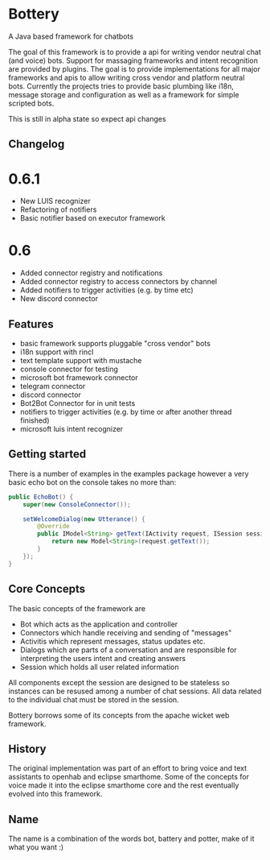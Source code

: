 # Bottery
A Java based framework for chatbots

The goal of this framework is to provide a api for writing vendor neutral chat (and voice) bots. Support for massaging 
frameworks and intent recognition are provided by plugins. The goal is to provide implementations for all major frameworks
and apis to allow writing cross vendor and platform neutral bots. 
Currently the projects tries to provide basic plumbing like i18n, message storage and 
configuration as well as a framework for simple scripted bots.   

This is still in alpha state so expect api changes

## Changelog


# 0.6.1
- New LUIS recognizer
- Refactoring of notifiers
- Basic  notifier based on executor framework

# 0.6
- Added connector registry and notifications
- Added connector registry to access connectors by channel
- Added notifiers to trigger activities (e.g. by time etc)
- New discord connector


## Features
- basic framework supports pluggable "cross vendor" bots
- i18n support with rincl
- text template support with mustache
- console connector for testing
- microsoft bot framework connector
- telegram connector
- discord connector
- Bot2Bot Connector for in unit tests
- notifiers to trigger activities (e.g. by time or after another thread finished)
- microsoft luis intent recognizer


## Getting started

There is a number of examples in the examples package however a very basic echo bot on the console takes no more than:

```java
public EchoBot() {
    super(new ConsoleConnector());

    setWelcomeDialog(new Utterance() {
        @Override
        public IModel<String> getText(IActivity request, ISession session) {
            return new Model<String>(request.getText());
        }
    });
}
```

## Core Concepts
The basic concepts of the framework are 
- Bot which acts as the application and controller
- Connectors which handle receiving and sending of "messages"
- Activitis which represent messages, status updates etc.
- Dialogs which are parts of a conversation and are responsible for interpreting the users intent and creating answers
- Session which holds all user related information

All components except the session are designed to be stateless so instances can be resused among a number of chat sessions. All data related to the individual chat must be stored in the session.


Bottery borrows some of its concepts from the apache wicket web framework. 

## History
The original implementation was part of an effort to bring voice and text assistants to openhab and eclipse smarthome.
Some of the concepts for voice made it into the eclipse smarthome core and the rest eventually evolved into this framework.

## Name
The name is a combination of the words bot, battery and potter, make of it what you want :)
